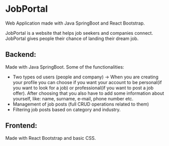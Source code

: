 # JobPortal

Web Application made with Java SpringBoot and React Bootstrap.

JobPortal is a website that helps job seekers and companies connect. JobPortal gives people their chance of landing their dream job.

## Backend:
Made with Java SpringBoot. Some of the functionalities:
- Two types od users (people and company) -> When  you are creating your profile you can choose if you want your account to be personal(if you want to look for a job) or professional(if you want to post a job offer). After choosing that you also have to add some information about yourself, like: name, surname, e-mail, phone number etc.
- Management of job posts (full CRUD operations related to them)
- Filtering job posts based on category and industry.


## Frontend:
Made with React Bootstrap and basic CSS.
